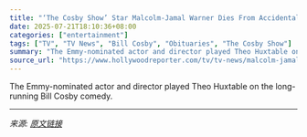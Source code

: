 ```yaml
---
title: "‘The Cosby Show’ Star Malcolm-Jamal Warner Dies From Accidental Drowning at 54 (Reports)"
date: 2025-07-21T18:10:36+08:00
categories: ["entertainment"]
tags: ["TV", "TV News", "Bill Cosby", "Obituaries", "The Cosby Show"]
summary: "The Emmy-nominated actor and director played Theo Huxtable on the long-running Bill Cosby comedy."
source_url: "https://www.hollywoodreporter.com/tv/tv-news/malcolm-jamal-warner-dead-cosby-show-drowning-1236324749/"
---
```


The Emmy-nominated actor and director played Theo Huxtable on the long-running Bill Cosby comedy.

---

*来源: [原文链接](https://www.hollywoodreporter.com/tv/tv-news/malcolm-jamal-warner-dead-cosby-show-drowning-1236324749/)*
